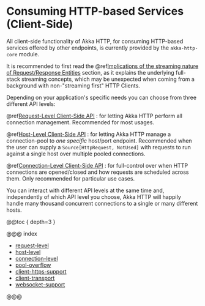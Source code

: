 <a id="http-client-side"></a>
# Consuming HTTP-based Services (Client-Side)

All client-side functionality of Akka HTTP, for consuming HTTP-based services offered by other endpoints, is currently
provided by the `akka-http-core` module.

It is recommended to first read the @ref[Implications of the streaming nature of Request/Response Entities](../implications-of-streaming-http-entity.md) section,
as it explains the underlying full-stack streaming concepts, which may be unexpected when coming
from a background with non-"streaming first" HTTP Clients.

Depending on your application's specific needs you can choose from three different API levels:

@ref[Request-Level Client-Side API](request-level.md#request-level-api)
: for letting Akka HTTP perform all connection management. Recommended for most usages.

@ref[Host-Level Client-Side API](host-level.md#host-level-api)
: for letting Akka HTTP manage a connection-pool to *one specific* host/port endpoint. Recommended when
  the user can supply a ``Source[HttpRequest, NotUsed]`` with requests to run against a single host
  over multiple pooled connections.

@ref[Connection-Level Client-Side API](connection-level.md#connection-level-api)
: for full-control over when HTTP connections are opened/closed and how requests are scheduled across them. Only
  recommended for particular use cases.

You can interact with different API levels at the same time and, independently of which API level you choose,
Akka HTTP will happily handle many thousand concurrent connections to a single or many different hosts.

@@toc { depth=3 }

@@@ index

* [request-level](request-level.md)
* [host-level](host-level.md)
* [connection-level](connection-level.md)
* [pool-overflow](pool-overflow.md)
* [client-https-support](client-https-support.md)
* [client-transport](client-transport.md)
* [websocket-support](websocket-support.md)

@@@
